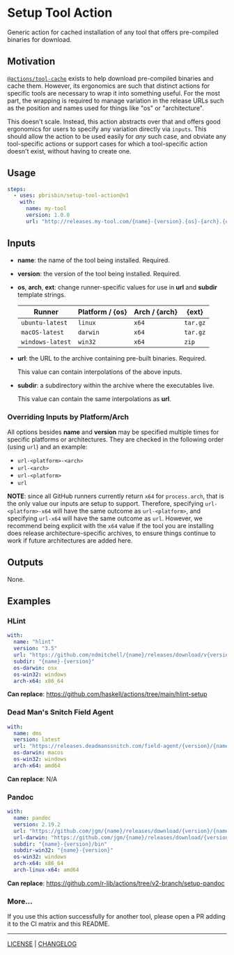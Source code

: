 # Setup Tool Action

Generic action for cached installation of any tool that offers pre-compiled
binaries for download.

## Motivation

[`@actions/tool-cache`][tc] exists to help download pre-compiled binaries and
cache them. However, its ergonomics are such that distinct actions for specific
tools are necessary to wrap it into something useful. For the most part, the
wrapping is required to manage variation in the release URLs such as the
position and names used for things like "os" or "architecture".

[tc]: https://github.com/actions/toolkit/tree/main/packages/tool-cache

This doesn't scale. Instead, this action abstracts over that and offers good
ergonomics for users to specify any variation directly via `inputs`. This should
allow the action to be used easily for _any_ such case, and obviate any
tool-specific actions or support cases for which a tool-specific action doesn't
exist, without having to create one.

## Usage

```yaml
steps:
  - uses: pbrisbin/setup-tool-action@v1
    with:
      name: my-tool
      version: 1.0.0
      url: "http://releases.my-tool.com/{name}-{version}.{os}-{arch}.{ext}"
```

## Inputs

- **name**: the name of the tool being installed. Required.

- **version**: the version of the tool being installed. Required.

- **os**, **arch**, **ext**: change runner-specific values for use in **url**
  and **subdir** template strings.

  | Runner           | Platform / {os} | Arch / {arch} | {ext}    |
  | ---------------- | --------------- | ------------- | -------- |
  | `ubuntu-latest`  | `linux`         | `x64`         | `tar.gz` |
  | `macOS-latest`   | `darwin`        | `x64`         | `tar.gz` |
  | `windows-latest` | `win32`         | `x64`         | `zip`    |

- **url**: the URL to the archive containing pre-built binaries. Required.

  This value can contain interpolations of the above inputs.

- **subdir**: a subdirectory within the archive where the executables live.

  This value can contain the same interpolations as **url**.

### Overriding Inputs by Platform/Arch

All options besides **name** and **version** may be specified multiple times for
specific platforms or architectures. They are checked in the following order
(using `url`) and an example:

- `url-<platform>-<arch>`
- `url-<arch>`
- `url-<platform>`
- `url`

**NOTE**: since all GitHub runners currently return `x64` for `process.arch`,
that is the only value our inputs are setup to support. Therefore, specifying
`url-<platform>-x64` will have the same outcome as `url-<platform>`, and
specifying `url-x64` will have the same outcome as `url`. However, we recommend
being explicit with the `x64` value if the tool you are installing does release
architecture-specific archives, to ensure things continue to work if future
architectures are added here.

## Outputs

None.

## Examples

### HLint

```yaml
with:
  name: "hlint"
  version: "3.5"
  url: "https://github.com/ndmitchell/{name}/releases/download/v{version}/{name}-{version}-{arch}-{os}.{ext}"
  subdir: "{name}-{version}"
  os-darwin: osx
  os-win32: windows
  arch-x64: x86_64
```

**Can replace**: https://github.com/haskell/actions/tree/main/hlint-setup

### Dead Man's Snitch Field Agent

```yaml
with:
  name: dms
  version: latest
  url: "https://releases.deadmanssnitch.com/field-agent/{version}/{name}_{os}_{arch}.{ext}"
  os-darwin: macos
  os-win32: windows
  arch-x64: amd64
```

**Can replace**: N/A

### Pandoc

```yaml
with:
  name: pandoc
  version: 2.19.2
  url: "https://github.com/jgm/{name}/releases/download/{version}/{name}-{version}-{os}-{arch}.{ext}"
  url-darwin: "https://github.com/jgm/{name}/releases/download/{version}/{name}-{version}-macOS.zip"
  subdir: "{name}-{version}/bin"
  subdir-win32: "{name}-{version}"
  os-win32: windows
  arch-x64: x86_64
  arch-linux-x64: amd64
```

**Can replace**: https://github.com/r-lib/actions/tree/v2-branch/setup-pandoc

### More...

If you use this action successfully for another tool, please open a PR adding it
to the CI matrix and this README.

---

[LICENSE](./LICENSE) | [CHANGELOG](./CHANGELOG.md)
